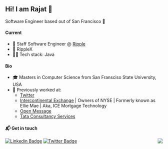 ## Hi! I am Rajat 👋 

Software Engineer based out of San Francisco :round_pushpin:

#### Current
- :telescope: Staff Software Engineer @ [Ripple](https://ripple.com/)
- :rocket: RippleX
- :man_technologist: Tech stack: Java

#### Bio

- :mortar_board: Masters in Computer Science from San Fransciso State University, USA
- :vulcan_salute: Previously worked at: 
    - [Twitter](https://www.twitter.com)
    - [Intercontinental Exchange](https://www.icemortgagetechnology.com) | Owners of NYSE | Formerly known as Ellie Mae | Aka, ICE Mortgage Technology
    - [Open Message](https://openmessage.io)
    - [Tata Consultancy Services](https://www.tcs.com)


#### :mailbox_with_mail: Get in touch
[![Linkedin Badge](https://img.shields.io/badge/-Rajat%20Arora-blue?style=flat-square&logo=Linkedin&logoColor=white&link=https://www.linkedin.com/in/rajatar08/)](https://www.linkedin.com/in/rajatar08)
[![Twitter Badge](https://img.shields.io/badge/-@digital_nomad8-00acee?style=flat&logo=Twitter&logoColor=white)](https://twitter.com/intent/follow?screen_name=digital_nomad8 "Follow on Twitter")
<img align="right" src="https://komarev.com/ghpvc/?username=rajatarora08&color=blue">
